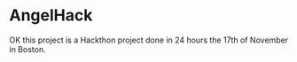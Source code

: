 AngelHack
=========

OK this project is a Hackthon project done in 24 hours the 17th of November in Boston.
